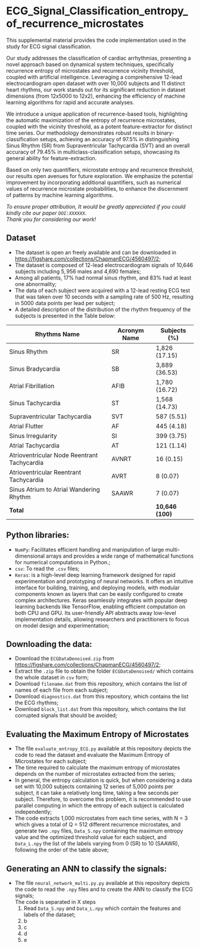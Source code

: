# ECG_Signal_Classification_entropy_of_recurrence_microstates
 This supplemental material provides the code implementation used in the study for ECG signal classification.

Our study addresses the classification of cardiac arrhythmias, presenting a novel approach based on dynamical system techniques, specifically recurrence entropy of microstates and recurrence vicinity threshold, coupled with artificial intelligence. Leveraging a comprehensive 12-lead electrocardiogram open dataset with over 10,000 subjects and 11 distinct heart rhythms, our work stands out for its significant reduction in dataset dimensions (from 12x5000 to 12x2), enhancing the efficiency of machine learning algorithms for rapid and accurate analyses.

We introduce a unique application of recurrence-based tools, highlighting the automatic maximization of the entropy of recurrence microstates, coupled with the vicinity threshold, as a potent feature-extractor for distinct time series. Our methodology demonstrates robust results in binary-classification setups, achieving an accuracy of 97.5% in distinguishing Sinus Rhythm (SR) from Supraventricular Tachycardia (SVT) and an overall accuracy of 79.45% in multiclass-classification setups, showcasing its general ability for feature-extraction.

Based on only two quantifiers, microstate entropy and recurrence threshold, our results open avenues for future exploration. We emphasize the potential improvement by incorporating additional quantifiers, such as numerical values of recurrence microstate probabilities, to enhance the discernment of patterns by machine learning algorithms.

*To ensure proper attribution, It would be greatly appreciated if you could kindly cite our paper <code>DOI:XXXXXX</code>.*<br />
*Thank you for considering our work!*

## Dataset

- The dataset is open an freely available and can be downloaded in https://figshare.com/collections/ChapmanECG/4560497/2;
- The dataset is composed of 12-lead electrocardiogram signals of 10,646 subjects including $5,956$ males and 4,690 females;
- Among all patients, 17% had normal sinus rhythm, and 83% had at least one abnormality;
- The data of each subject were acquired with a 12-lead resting ECG test that was taken over 10 seconds with a sampling rate of 500 Hz, resulting in 5000 data points per lead per subject;
-  A detailed description of the distribution of the rhythm frequency of the subjects is presented in the Table below:

| Rhythms Name                            | Acronym Name | Subjects (\%) |
|-----------------------------------------|--------------|---------------|
| Sinus Rhythm                            | SR           | 1,826 (17.15) |
| Sinus Bradycardia                       | SB           | 3,889 (36.53) |
| Atrial Fibrillation                     | AFIB         | 1,780 (16.72) |
| Sinus Tachycardia                       | ST           | 1,568 (14.73) |
| Supraventricular Tachycardia            | SVT          | 587 (5.51)    |
| Atrial Flutter                          | AF           | 445 (4.18)    |
| Sinus Irregularity                      | SI           | 399 (3.75)    |
| Atrial Tachycardia                      | AT           | 121 (1.14)    |
| Atrioventricular Node Reentrant Tachycardia | AVNRT    | 16 (0.15)     |
| Atrioventricular Reentrant Tachycardia  | AVRT         | 8 (0.07)      |
| Sinus Atrium to Atrial Wandering Rhythm | SAAWR        | 7 (0.07)      |
| **Total**                               |              | **10,646 (100)** |

## Python libraries:

- <code>NumPy</code>: Facilitates efficient handling and manipulation of large multi-dimensional arrays and provides a wide range of mathematical functions for numerical computations in Python.;
- <code>csv</code>: To read the <code>.csv</code> files;
- <code>Keras</code>: is a high-level deep learning framework designed for rapid experimentation and prototyping of neural networks. It offers an intuitive interface for building, training, and deploying models, with modular components known as layers that can be easily configured to create complex architectures. Keras seamlessly integrates with popular deep learning backends like TensorFlow, enabling efficient computation on both CPU and GPU. Its user-friendly API abstracts away low-level implementation details, allowing researchers and practitioners to focus on model design and experimentation;

## Downloading the data:
- Download the <code>ECGDataDenoised.zip</code> from https://figshare.com/collections/ChapmanECG/4560497/2;
- Extract the <code>.zip</code> file to obtain the folder <code>ECGDataDenoised/</code> which contains the whole dataset in <code>csv</code> form; 
- Download <code>filename.dat</code> from this repository, which contains the list of names of each file from each subject;
- Download <code>diagnostics.dat</code> from this repository, which contains the list the ECG rhythms;
- Download <code>block_list.dat</code> from this repository, which contains the list corrupted signals that should be avoided;

## Evaluating the Maximum Entropy of Microstates
- The file <code>evaluate_entropy_ECG.py</code> available at this repository depicts the code to read the dataset and evaluate the Maximum Entropy of Microstates for each subject;
- The time required to calculate the maximum entropy of microstates depends on the number of microstates extracted from the series;
- In general, the entropy calculation is quick, but when considering a data set with 10,000 subjects containing 12 series of 5,000 points per subject, it can take a relatively long time, taking a few seconds per subject. Therefore, to overcome this problem, it is recommended to use parallel computing in which the entropy of each subject is calculated independently;
- The code extracts 1,000 microstates from each time series, with N = 3 which gives a total of Q = 512 different recurrence microstates, and generate two <code>.npy</code> files, <code>Data_S.npy</code> containing the maximum entropy value and the optimized threshold value for each subject, and <code>Data_L.npy</code> the list of the labels varying from 0 (SR) to 10 (SAAWR), following the order of the table above;

## Generating an ANN to classify the signals:
- The file <code>neural_network_multi.py.py</code> available at this repository depicts the code to read the <code>.npy</code> files and to create the ANN to classify the ECG signals;<br />
  The code is separated in X steps 
  1. Read <code>Data_S.npy</code> and <code>Data_L.npy</code> which contain the features and labels of the dataset;
  2. b
  3. c
  4. d
  5. e




